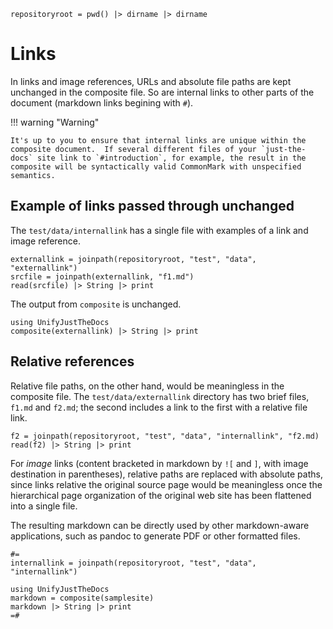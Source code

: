```@setup links
repositoryroot = pwd() |> dirname |> dirname
```

# Links

In links and image references, URLs and absolute file paths are kept unchanged in the composite file.  So are internal links to other parts of the document (markdown links begining with `#`).  

!!! warning "Warning"

    It's up to you to ensure that internal links are unique within the composite document.  If several different files of your `just-the-docs` site link to `#introduction`, for example, the result in the composite will be syntactically valid CommonMark with unspecified semantics.



## Example of links passed through unchanged

The `test/data/internallink` has a single file with examples of a link and image reference.

```@example links
externallink = joinpath(repositoryroot, "test", "data", "externallink")
srcfile = joinpath(externallink, "f1.md")
read(srcfile) |> String |> print
```

The output from `composite` is unchanged.


```@example links
using UnifyJustTheDocs
composite(externallink) |> String |> print
```

## Relative references


Relative file paths, on the other hand, would be meaningless in the composite file. The `test/data/externallink` directory has two brief files, `f1.md` and `f2.md`; the second includes a link to the first with a relative file link.

```@example links
f2 = joinpath(repositoryroot, "test", "data", "internallink", "f2.md)
read(f2) |> String |> print
```

For *image* links (content bracketed in markdown by `![` and `]`, with image destination in parentheses), relative paths are replaced with absolute paths, since links relative the original source page would be meaningless once the hierarchical page organization of the original web site has been flattened into a single file.

The resulting markdown can be directly used by other markdown-aware applications, such as pandoc to generate PDF or other formatted files.




```@example links
#=
internallink = joinpath(repositoryroot, "test", "data", "internallink")

using UnifyJustTheDocs
markdown = composite(samplesite)
markdown |> String |> print
=#
```